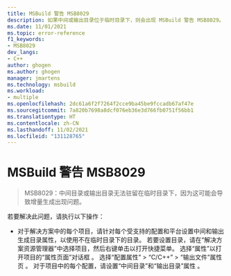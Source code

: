```yaml
---
title: MSBuild 警告 MSB8029
description: 如果中间或输出目录位于临时目录下，则会出现 MSBuild 警告 MSB8029。
ms.date: 11/01/2021
ms.topic: error-reference
f1_keywords:
- MSB8029
dev_langs:
- C++
author: ghogen
ms.author: ghogen
manager: jmartens
ms.technology: msbuild
ms.workload:
- multiple
ms.openlocfilehash: 2dc61a6f2f7264f2cce9ba45be9fccadb67af47e
ms.sourcegitcommit: 7a820b7698a8dcf076eb36e3d766fb0751f56bb1
ms.translationtype: HT
ms.contentlocale: zh-CN
ms.lasthandoff: 11/02/2021
ms.locfileid: "131128765"
---
```

# <a name="msbuild-warning-msb8029"></a>MSBuild 警告 MSB8029

> MSB8029：中间目录或输出目录无法驻留在临时目录下，因为这可能会导致增量生成出现问题。

若要解决此问题，请执行以下操作：

- 对于解决方案中的每个项目，请针对每个受支持的配置和平台设置中间和输出生成目录属性，以使用不在临时目录下的目录。  若要设置目录，请在“解决方案资源管理器”中选择项目，然后右键单击以打开快捷菜单。 选择“属性”以打开项目的“属性页面”对话框 。 选择“配置属性” > “C/C++” > “输出文件”属性页  。 对于项目中的每个配置，请设置“中间目录”和“输出目录”属性 。

